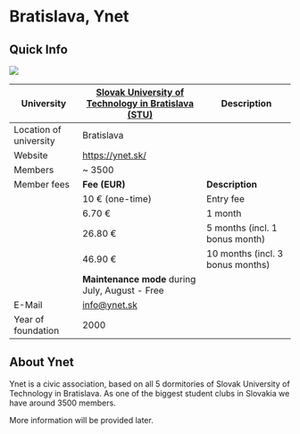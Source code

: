 # Bratislava, Ynet

## Quick Info

![](https://www.ynet.sk/images/ynet-logo-transparent.png)

University              | [Slovak University of Technology in Bratislava (STU)](https://www.stuba.sk/english.html)  | Description 
------------------------|-------------------------------------------------------------------------------------------|-----------------------------------
Location of university  | Bratislava                                                                                | 
Website                 | <https://ynet.sk/>                                                                        | 
Members                 | ~ 3500                                                                                    |
Member fees             | **Fee (EUR)**                                                                             | **Description**
                        | 10 € (one-time)                                                                           | Entry fee
                        | 6.70 €                                                                                    | 1 month
                        | 26.80 €                                                                                   | 5 months (incl. 1 bonus month)
                        | 46.90 €                                                                                   | 10 months (incl. 3 bonus months)
                        | **Maintenance mode** during July, August - Free                                           | 
E-Mail                  | <info@ynet.sk>                                                                            | 
Year of foundation      | 2000                                                                                       

## About Ynet

Ynet is a civic association, based on all 5 dormitories of Slovak
University of Technology in Bratislava. As one of the biggest student
clubs in Slovakia we have around 3500 members.

More information will be provided later.
